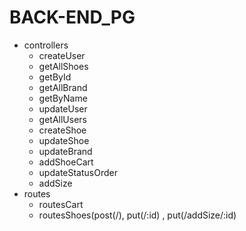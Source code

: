 # BACK-END_PG
- controllers
    * createUser
    * getAllShoes
    * getById 
    * getAllBrand
    * getByName
    * updateUser
    * getAllUsers
    * createShoe
    * updateShoe
    * updateBrand 
    * addShoeCart
    * updateStatusOrder
    * addSize
- routes
   * routesCart
   * routesShoes(post(/), put(/:id) , put(/addSize/:id)
